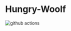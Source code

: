 # Hungry-Woolf 
![github actions](https://github.com/AlexeyEsipov/Hungry-Wolf/actions/workflows/maven.yml/badge.svg)
